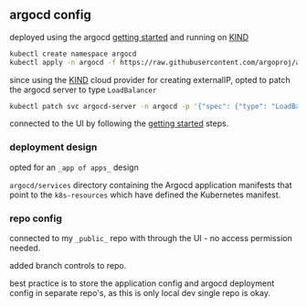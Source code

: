 ## argocd config
deployed using the argocd [getting started](https://argo-cd.readthedocs.io/en/stable/getting_started/) and running on [KIND](https://kind.sigs.k8s.io/)

```sh
kubectl create namespace argocd
kubectl apply -n argocd -f https://raw.githubusercontent.com/argoproj/argo-cd/stable/manifests/install.yaml
```

since using the [KIND](https://kind.sigs.k8s.io/) cloud provider for creating externalIP, opted to patch the argocd server to type `LoadBalancer`

```sh
kubectl patch svc argocd-server -n argocd -p '{"spec": {"type": "LoadBalancer"}}'
```

connected to the UI by following the [getting started](https://argo-cd.readthedocs.io/en/stable/getting_started/) steps.

### deployment design
opted for an `_app of apps_` design

`argocd/services` directory containing the Argocd application manifests that point to the `k8s-resources` which have defined the Kubernetes manifest.

### repo config
connected to my `_public_` repo with through the UI - no access permission needed.

added branch controls to repo.

best practice is to store the application config and argocd deployment config in separate repo's, as this is only local dev single repo is okay.